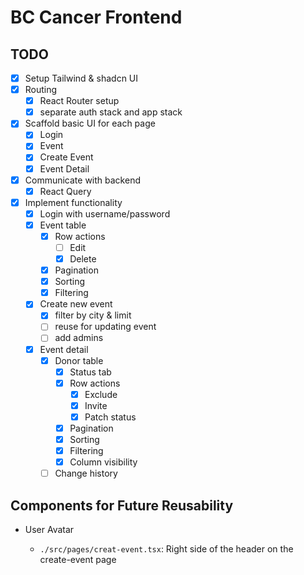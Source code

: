 # BC Cancer Frontend

## TODO

- [x] Setup Tailwind & shadcn UI
- [x] Routing
  - [x] React Router setup
  - [x] separate auth stack and app stack
- [x] Scaffold basic UI for each page
  - [x] Login
  - [x] Event
  - [x] Create Event
  - [x] Event Detail
- [x] Communicate with backend
  - [x] React Query
- [x] Implement functionality
  - [x] Login with username/password
  - [x] Event table
    - [x] Row actions
      - [ ] Edit
      - [x] Delete
    - [x] Pagination
    - [x] Sorting
    - [x] Filtering
  - [x] Create new event
    - [x] filter by city & limit
    - [ ] reuse for updating event
    - [ ] add admins
  - [x] Event detail
    - [x] Donor table
      - [x] Status tab
      - [x] Row actions
        - [x] Exclude
        - [x] Invite
        - [x] Patch status
      - [x] Pagination
      - [x] Sorting
      - [x] Filtering
      - [x] Column visibility
    - [ ] Change history

## Components for Future Reusability

- User Avatar

  - `./src/pages/creat-event.tsx`: Right side of the header on the create-event page
